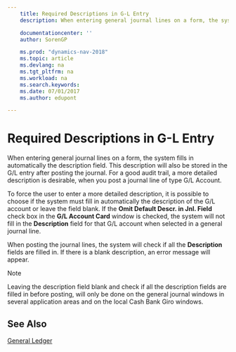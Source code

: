 ```yaml
---
    title: Required Descriptions in G-L Entry
    description: When entering general journal lines on a form, the system fills in automatically the description field.

    documentationcenter: ''
    author: SorenGP

    ms.prod: "dynamics-nav-2018"
    ms.topic: article
    ms.devlang: na
    ms.tgt_pltfrm: na
    ms.workload: na
    ms.search.keywords:
    ms.date: 07/01/2017
    ms.author: edupont

---
```

# Required Descriptions in G-L Entry
When entering general journal lines on a form, the system fills in automatically the description field. This description will also be stored in the G/L entry after posting the journal. For a good audit trail, a more detailed description is desirable, when you post a journal line of type G/L Account.  

To force the user to enter a more detailed description, it is possible to choose if the system must fill in automatically the description of the G/L account or leave the field blank. If the **Omit Default Descr. in Jnl. Field** check box in the **G/L Account Card** window is checked, the system will not fill in the **Description** field for that G/L account when selected in a general journal line.  

When posting the journal lines, the system will check if all the **Description** fields are filled in. If there is a blank description, an error message will appear.  

> [!NOTE]  
>  Leaving the description field blank and check if all the description fields are filled in before posting, will only be done on the general journal windows in several application areas and on the local Cash Bank Giro windows.  

## See Also  
 [General Ledger](general-ledger.md)
